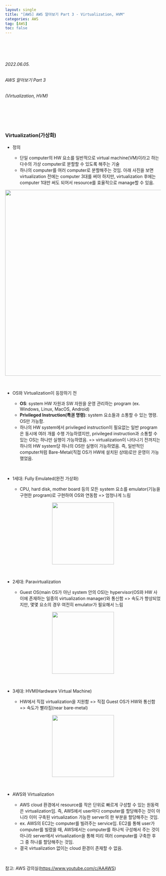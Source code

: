 ```yaml
---
layout: single
title: "[AWS] AWS 알아보기 Part 3 - Virtualization, HVM"
categories: AWS
tag: [AWS]
toc: false
---
```


<br>
<br>
<br>

###### 2022.06.05.
###### AWS 알아보기 Part 3
###### (Virtualization, HVM)

<br>
<br>
<br>


### Virtualization(가상화)

- 정의

  * 단일 computer의 HW 요소를 일반적으로 virtual machine(VM)이라고 하는 다수의 가상 computer로 분할할 수 있도록 해주는 기술
  * 하나의 computer를 여러 computer로 분할해주는 것임. 아래 사진을 보면 virtualization 전에는 computer 3대를 써야 하지만, virtualization 후에는 computer 1대만 써도 되어서 resource를 효율적으로 manage할 수 있음.  

<p align="center">
  <img src="https://img1.daumcdn.net/thumb/R1280x0/?scode=mtistory2&fname=https%3A%2F%2Fblog.kakaocdn.net%2Fdn%2Fs0d6R%2FbtrDViWxcFx%2FCGBbdQrNl6A6E8KK5pLs5k%2Fimg.png" width=600>
</p>

<br>

- OS와 Virtualization이 등장하기 전

  * **OS**: system HW 자원과 SW 자원을 운영 관리하는 program (ex. Windows, Linux, MacOS, Android)
  * **Privileged Instruction(특권 명령)**: system 요소들과 소통할 수 있는 명령. OS만 가능함.
  * 하나의 HW system에서 privileged instruction이 필요없는 일반 program은 동시에 여러 개를 수행 가능하였지만, privileged instruction과 소통할 수 있는 OS는 하나만 실행이 가능하였음. => virtualization이 나타나기 전까지는 하나의 HW system당 하나의 OS만 실행이 가능하였음. 즉, 일반적인 computer처럼 Bare-Metal(직접 OS가 HW에 설치된 상태)로만 운영이 가능했었음.

<br>

- 1세대: Fully Emulated(완전 가상화)

  * CPU, hard disk, mother board 등의 모든 system 요소를 emulator(기능을 구현한 program)로 구현하여 OS와 연동함 => 엄청나게 느림

<p align="center">
  <img src="https://img1.daumcdn.net/thumb/R1280x0/?scode=mtistory2&fname=https%3A%2F%2Fblog.kakaocdn.net%2Fdn%2FbxXW8K%2FbtrDWEq2EEn%2FT7MsBRFUxSEsc6c1KOjgj1%2Fimg.png" width=200>
</p>

<br>

- 2세대: Paravirtualization

  * Guest OS(main OS가 아닌 system 안의 OS)는 hypervisor(OS와 HW 사이에 존재하는 일종의 virtualization manager)와 통신함  =>  속도가 향상되었지만, 몇몇 요소의 경우 여전히 emulator가 필요해서 느림

<p align="center">
  <img src="https://img1.daumcdn.net/thumb/R1280x0/?scode=mtistory2&fname=https%3A%2F%2Fblog.kakaocdn.net%2Fdn%2Fdug1WI%2FbtrDXoH1OH0%2FfYzY4TSdvUMR00JFKYZH3k%2Fimg.png" width=200>
</p>

<br>

- 3세대: HVM(Hardware Virtual Machine)

  * HW에서 직접 virtualization을 지원함 => 직접 Guest OS가 HW와 통신함 => 속도가 빨라짐(near bare-metal)

<p align="center">
  <img src="https://img1.daumcdn.net/thumb/R1280x0/?scode=mtistory2&fname=https%3A%2F%2Fblog.kakaocdn.net%2Fdn%2FutBk5%2FbtrDXnWF567%2FqlkdJm9E6GijA0FqU0ZPpk%2Fimg.png" width=200>
</p>

<br>

- AWS와 Virtualization

  * AWS cloud 환경에서 resource를 작은 단위로 빠르게 구성할 수 있는 원동력은 virtualization임. 즉, AWS에서 user마다 computer를 할당해주는 것이 아니라 이미 구축된 virtualization 가능한 server의 한 부분을 할당해주는 것임.
  * ex. AWS의 EC2는 computer를 빌려주는 service임. EC2를 통해 user가 computer를 빌렸을 때, AWS에서는 computer를 하나씩 구성해서 주는 것이 아니라 server에서 virtualization을 통해 미리 여러 computer를 구축한 후 그 중 하나를 할당해주는 것임.
  * 결국 virtualization 없이는 cloud 환경이 존재할 수 없음.


<br>


참고: AWS 강의실(https://www.youtube.com/c/AAAWS)
